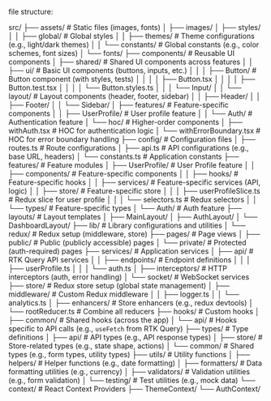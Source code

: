 file structure:

src/
  ├── assets/                          # Static files (images, fonts)
  │   ├── images/
  │   ├── styles/
  │   │   ├── global/                  # Global styles
  │   │   ├── themes/                  # Theme configurations (e.g., light/dark themes)
  │   │   └── constants/               # Global constants (e.g., color schemes, font sizes)
  │   └── fonts/
  ├── components/                      # Reusable UI components
  │   ├── shared/                      # Shared UI components across features
  │   │   ├── ui/                      # Basic UI components (buttons, inputs, etc.)
  │   │   │   ├── Button/              # Button component (with styles, tests)
  │   │   │   │   ├── Button.tsx
  │   │   │   │   ├── Button.test.tsx
  │   │   │   │   └── Button.styles.ts
  │   │   │   └── Input/
  │   │   └── layout/                  # Layout components (header, footer, sidebar)
  │   │       ├── Header/
  │   │       ├── Footer/
  │   │       └── Sidebar/
  │   ├── features/                    # Feature-specific components
  │   │   ├── UserProfile/             # User profile feature
  │   │   └── Auth/                    # Authentication feature
  │   └── hoc/                         # Higher-order components
  │       ├── withAuth.tsx             # HOC for authentication logic
  │       └── withErrorBoundary.tsx    # HOC for error boundary handling
  ├── config/                          # Configuration files
  │   ├── routes.ts                    # Route configurations
  │   ├── api.ts                       # API configurations (e.g., base URL, headers)
  │   └── constants.ts                 # Application constants
  ├── features/                        # Feature modules
  │   ├── UserProfile/                 # User Profile feature
  │   │   ├── components/              # Feature-specific components
  │   │   ├── hooks/                   # Feature-specific hooks
  │   │   ├── services/                # Feature-specific services (API, logic)
  │   │   ├── store/                   # Feature-specific store
  │   │   │   ├── userProfileSlice.ts  # Redux slice for user profile
  │   │   │   └── selectors.ts         # Redux selectors
  │   │   └── types/                   # Feature-specific types
  │   └── Auth/                        # Auth feature
  ├── layouts/                         # Layout templates
  │   ├── MainLayout/
  │   ├── AuthLayout/
  │   └── DashboardLayout/
  ├── lib/                             # Library configurations and utilities
  │   └── redux/                       # Redux setup (middleware, store)
  ├── pages/                           # Page views
  │   ├── public/                      # Public (publicly accessible) pages
  │   └── private/                     # Protected (auth-required) pages
  ├── services/                        # Application services
  │   ├── api/                         # RTK Query API services
  │   │   ├── endpoints/               # Endpoint definitions
  │   │   │   ├── userProfile.ts
  │   │   │   └── auth.ts
  │   ├── interceptors/                # HTTP interceptors (auth, error handling)
  │   └── socket/                      # WebSocket services
  ├── store/                           # Redux store setup (global state management)
  │   ├── middleware/                  # Custom Redux middleware
  │   │   ├── logger.ts
  │   │   └── analytics.ts
  │   ├── enhancers/                   # Store enhancers (e.g., redux devtools)
  │   └── rootReducer.ts               # Combine all reducers
  ├── hooks/                           # Custom hooks
  │   ├── common/                      # Shared hooks (across the app)
  │   └── api/                         # Hooks specific to API calls (e.g., `useFetch` from RTK Query)
  ├── types/                           # Type definitions
  │   ├── api/                         # API types (e.g., API response types)
  │   ├── store/                       # Store-related types (e.g., state shape, actions)
  │   └── common/                      # Shared types (e.g., form types, utility types)
  ├── utils/                           # Utility functions
  │   ├── helpers/                     # Helper functions (e.g., date formatting)
  │   ├── formatters/                  # Data formatting utilities (e.g., currency)
  │   ├── validators/                  # Validation utilities (e.g., form validation)
  │   └── testing/                     # Test utilities (e.g., mock data)
  └── context/                         # React Context Providers
      ├── ThemeContext/
      └── AuthContext/
